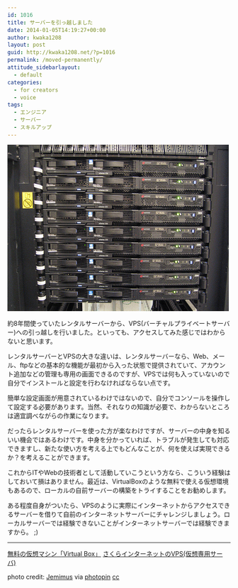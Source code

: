 ```yaml
---
id: 1016
title: サーバーを引っ越しました
date: 2014-01-05T14:19:27+00:00
author: kwaka1208
layout: post
guid: http://kwaka1208.net/?p=1016
permalink: /moved-permanently/
attitude_sidebarlayout:
  - default
categories:
  - for creators
  - voice
tags:
  - エンジニア
  - サーバー
  - スキルアップ
---
```

<img src="/assets/images/2014/01/medium_66531124.jpg" alt="server" width="500" height="375" class="alignnone size-full wp-image-1017" />

約8年間使っていたレンタルサーバーから、VPS(バーチャルプライベートサーバー)への引っ越しを行いました。といっても、アクセスしてみた感じではわからないと思います。

レンタルサーバーとVPSの大きな違いは、レンタルサーバーなら、Web、メール、ftpなどの基本的な機能が最初から入った状態で提供されていて、アカウント追加などの管理も専用の画面できるのですが、VPSでは何も入っていないので自分でインストールと設定を行わなければならない点です。

簡単な設定画面が用意されているわけではないので、自分でコンソールを操作して設定する必要があります。当然、それなりの知識が必要で、わからないところは適宜調べながらの作業になります。

だったらレンタルサーバーを使った方が楽なわけですが、サーバーの中身を知るいい機会ではあるわけです。中身を分かっていれば、トラブルが発生しても対応できますし、新たな使い方を考える上でもどんなことが、何を使えば実現できるか？を考えることができます。

これからITやWebの技術者として活動していこうという方なら、こういう経験はしておいて損はありません。最近は、VirtualBoxのような無料で使える仮想環境もあるので、ローカルの自前サーバーの構築をトライすることをお勧めします。

ある程度自身がついたら、VPSのように実際にインターネットからアクセスできるサーバーを借りて自前のインターネットサーバーにチャレンジしましょう。ローカルサーバーでは経験できないことがインターネットサーバーでは経験できますから。 ;)
<hr>
<a href="https://www.virtualbox.org">無料の仮想マシン「Virtual Box」</a>
<a href="http://vps.sakura.ad.jp">さくらインターネットのVPS(仮想専用サーバ)</a>

photo credit: <a href="http://www.flickr.com/photos/jemimus/66531124/">Jemimus</a> via <a href="http://photopin.com">photopin</a> <a href="http://creativecommons.org/licenses/by/2.0/">cc</a>
